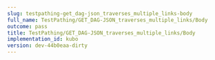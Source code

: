 ```yaml
---
slug: testpathing-get_dag-json_traverses_multiple_links-body
full_name: TestPathing/GET_DAG-JSON_traverses_multiple_links/Body
outcome: pass
title: TestPathing/GET_DAG-JSON_traverses_multiple_links/Body
implementation_id: kubo
version: dev-44b0eaa-dirty
---
```


